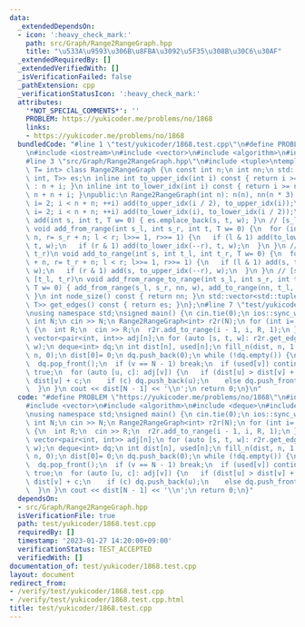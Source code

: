 ```yaml
---
data:
  _extendedDependsOn:
  - icon: ':heavy_check_mark:'
    path: src/Graph/Range2RangeGraph.hpp
    title: "\u533A\u9593\u306B\u8FBA\u3092\u5F35\u308B\u30C6\u30AF"
  _extendedRequiredBy: []
  _extendedVerifiedWith: []
  _isVerificationFailed: false
  _pathExtension: cpp
  _verificationStatusIcon: ':heavy_check_mark:'
  attributes:
    '*NOT_SPECIAL_COMMENTS*': ''
    PROBLEM: https://yukicoder.me/problems/no/1868
    links:
    - https://yukicoder.me/problems/no/1868
  bundledCode: "#line 1 \"test/yukicoder/1868.test.cpp\"\n#define PROBLEM \"https://yukicoder.me/problems/no/1868\"\
    \n#include <iostream>\n#include <vector>\n#include <algorithm>\n#include <deque>\n\
    #line 3 \"src/Graph/Range2RangeGraph.hpp\"\n#include <tuple>\ntemplate <typename\
    \ T= int> class Range2RangeGraph {\n const int n;\n int nn;\n std::vector<std::tuple<int,\
    \ int, T>> es;\n inline int to_upper_idx(int i) const { return i >= n ? i - n\
    \ : n + i; }\n inline int to_lower_idx(int i) const { return i >= n ? i - n :\
    \ n + n + i; }\npublic:\n Range2RangeGraph(int n): n(n), nn(n * 3) {\n  for (int\
    \ i= 2; i < n + n; ++i) add(to_upper_idx(i / 2), to_upper_idx(i));\n  for (int\
    \ i= 2; i < n + n; ++i) add(to_lower_idx(i), to_lower_idx(i / 2));\n }\n void\
    \ add(int s, int t, T w= 0) { es.emplace_back(s, t, w); }\n // [s_l, s_r) -> t\n\
    \ void add_from_range(int s_l, int s_r, int t, T w= 0) {\n  for (int l= s_l +\
    \ n, r= s_r + n; l < r; l>>= 1, r>>= 1) {\n   if (l & 1) add(to_lower_idx(l++),\
    \ t, w);\n   if (r & 1) add(to_lower_idx(--r), t, w);\n  }\n }\n // s -> [t_l,\
    \ t_r)\n void add_to_range(int s, int t_l, int t_r, T w= 0) {\n  for (int l= t_l\
    \ + n, r= t_r + n; l < r; l>>= 1, r>>= 1) {\n   if (l & 1) add(s, to_upper_idx(l++),\
    \ w);\n   if (r & 1) add(s, to_upper_idx(--r), w);\n  }\n }\n // [s_l, s_r) ->\
    \ [t_l, t_r)\n void add_from_range_to_range(int s_l, int s_r, int t_l, int t_r,\
    \ T w= 0) { add_from_range(s_l, s_r, nn, w), add_to_range(nn, t_l, t_r, 0), ++nn;\
    \ }\n int node_size() const { return nn; }\n std::vector<std::tuple<int, int,\
    \ T>> get_edges() const { return es; }\n};\n#line 7 \"test/yukicoder/1868.test.cpp\"\
    \nusing namespace std;\nsigned main() {\n cin.tie(0);\n ios::sync_with_stdio(0);\n\
    \ int N;\n cin >> N;\n Range2RangeGraph<int> r2r(N);\n for (int i= 1; i < N; ++i)\
    \ {\n  int R;\n  cin >> R;\n  r2r.add_to_range(i - 1, i, R, 1);\n }\n int n= r2r.node_size();\n\
    \ vector<pair<int, int>> adj[n];\n for (auto [s, t, w]: r2r.get_edges()) adj[s].emplace_back(t,\
    \ w);\n deque<int> dq;\n int dist[n], used[n];\n fill_n(dist, n, 1 << 30);\n fill_n(used,\
    \ n, 0);\n dist[0]= 0;\n dq.push_back(0);\n while (!dq.empty()) {\n  int v= dq.front();\n\
    \  dq.pop_front();\n  if (v == N - 1) break;\n  if (used[v]) continue;\n  used[v]=\
    \ true;\n  for (auto [u, c]: adj[v]) {\n   if (dist[u] > dist[v] + c) {\n    dist[u]=\
    \ dist[v] + c;\n    if (c) dq.push_back(u);\n    else dq.push_front(u);\n   }\n\
    \  }\n }\n cout << dist[N - 1] << '\\n';\n return 0;\n}\n"
  code: "#define PROBLEM \"https://yukicoder.me/problems/no/1868\"\n#include <iostream>\n\
    #include <vector>\n#include <algorithm>\n#include <deque>\n#include \"src/Graph/Range2RangeGraph.hpp\"\
    \nusing namespace std;\nsigned main() {\n cin.tie(0);\n ios::sync_with_stdio(0);\n\
    \ int N;\n cin >> N;\n Range2RangeGraph<int> r2r(N);\n for (int i= 1; i < N; ++i)\
    \ {\n  int R;\n  cin >> R;\n  r2r.add_to_range(i - 1, i, R, 1);\n }\n int n= r2r.node_size();\n\
    \ vector<pair<int, int>> adj[n];\n for (auto [s, t, w]: r2r.get_edges()) adj[s].emplace_back(t,\
    \ w);\n deque<int> dq;\n int dist[n], used[n];\n fill_n(dist, n, 1 << 30);\n fill_n(used,\
    \ n, 0);\n dist[0]= 0;\n dq.push_back(0);\n while (!dq.empty()) {\n  int v= dq.front();\n\
    \  dq.pop_front();\n  if (v == N - 1) break;\n  if (used[v]) continue;\n  used[v]=\
    \ true;\n  for (auto [u, c]: adj[v]) {\n   if (dist[u] > dist[v] + c) {\n    dist[u]=\
    \ dist[v] + c;\n    if (c) dq.push_back(u);\n    else dq.push_front(u);\n   }\n\
    \  }\n }\n cout << dist[N - 1] << '\\n';\n return 0;\n}"
  dependsOn:
  - src/Graph/Range2RangeGraph.hpp
  isVerificationFile: true
  path: test/yukicoder/1868.test.cpp
  requiredBy: []
  timestamp: '2023-01-27 14:20:00+09:00'
  verificationStatus: TEST_ACCEPTED
  verifiedWith: []
documentation_of: test/yukicoder/1868.test.cpp
layout: document
redirect_from:
- /verify/test/yukicoder/1868.test.cpp
- /verify/test/yukicoder/1868.test.cpp.html
title: test/yukicoder/1868.test.cpp
---
```

